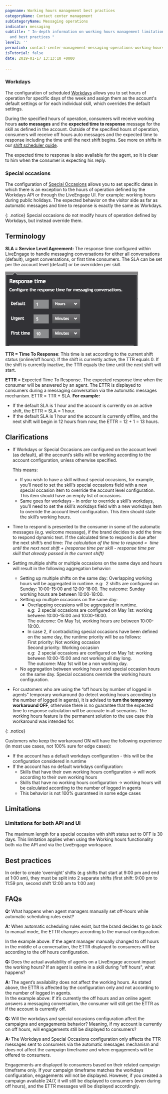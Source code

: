 ```yaml
---
pagename: Working hours management best practices
categoryName: Contact center management
subCategoryName: Messaging operations
indicator: messaging
subtitle: " In-depth information on working hours management limitations, clarifications
  and best practices "
level3: ''
permalink: contact-center-management-messaging-operations-working-hours-management-best-practices.html
isTutorial: false
date: 2019-01-17 13:13:10 +0000

---
```

### Workdays

The configuration of scheduled [Workdays](https://developers.liveperson.com/account-configuration-workdays-overview.html) allows you to set hours of operation for specific days of the week and assign them as the account's default settings or for each individual skill, which overrides the default settings.

During the specified hours of operation, consumers will receive working hours **auto messages** and the **expected time to response** message for the skill as defined in the account. Outside of the specified hours of operation, consumers will receive off hours auto messages and the expected time to response including the time until the next shift begins. See more on shifts in our [shift scheduler guide](/contact-center-management-messaging-operations-shift-scheduler-configuration-guide.html).

The expected time to response is also available for the agent, so it is clear to him when the consumer is expecting his reply.

### Special occasions

The configuration of [Special Occasions](https://developers.liveperson.com/account-configuration-special-occasions-overview.html) allows you to set specific dates in which there is an exception to the hours of operation defined by the Workdays API or through the LiveEngage UI. For example: working hours during public holidays. The expected behavior on the visitor side as far as automatic messages and time to response is exactly the same as Workdays.

{: .notice}
Special occasions do not modify hours of operation defined by Workdays, but instead override them.

## Terminology

**SLA = Service Level Agreement:** The response time configured within LiveEngage to handle messaging conversations for either all conversations (default), urgent conversations, or first time consumers. The SLA can be set per the account level (default) or be overridden per skill.

![](/img/working-hours-1.png)

**TTR = Time To Response**: This time is set according to the current shift status (online/off hours). If the shift is currently active, the TTR equals 0. If the shift is currently inactive, the TTR equals the time until the next shift will start.

**ETTR** = Expected Time To Response. The expected response time when the consumer will be answered by an agent. The ETTR is displayed to consumers during a messaging conversation via the automatic messages mechanism. ETTR = TTR + SLA.  **For example:**

* If the default SLA is 1 hour and the account is currently on an active shift, the ETTR = SLA = 1 hour.
* If the default SLA is 1 hour and the account is currently offline, and the next shift will begin in 12 hours from now, the ETTR = 12 + 1 = 13 hours.

## Clarifications

* If Workdays or Special Occasions are configured on the account level (as default), all the account’s skills will be working according to the account configuration, unless otherwise specified. 

  This means:
  * If you wish to have a skill without special occasions, for example, you’ll need to set the skill’s special occasions field with a new special occasion item to override the account level configuration. This item should have an empty list of occasions.
  * Same goes for workdays - in order to override a skill’s workdays, you’ll need to set the skill’s workdays field with a new workdays item to override the account level configuration. This item should state the skill’s working hours.
* Time to respond is presented to the consumer in some of the automatic messages (e.g. welcome message), if the brand decides to add the time to respond dynamic text. If the calculated time to respond is due after the next shift’s end time: _The calculation of the time to respond =  time until the next next shift + (response time per skill - response time per skill that already passed in the current shift)_
* Setting multiple shifts or multiple occasions on the same days and hours will result in the following aggregation behavior:
  * Setting up multiple shifts on the same day: Overlapping working hours will be aggregated in runtime. e.g:  2 shifts are configured on Sunday: 10:00-15:00 and 12:00-18:00. The outcome: Sunday working hours are between 10:00-18:00.
  * Setting up multiple occasions on the same day:
    * Overlapping occasions will be aggregated in runtime.  
      e.g:  2 special occasions are configured on May 1st: working between 10:00-15:00 and 10:00-18:00.  
      The outcome: On May 1st, working hours are between 10:00-18:00.
    * In case 2, if contradicting special occasions have been defined on the same day, the runtime priority will be as follows:  
      First priority: Not working occasion  
      Second priority: Working occasion  
      e.g:  2 special occasions are configured on May 1st: working between 10:00-15:00 and not working all day long.  
      The outcome: May 1st will be a non working day.
  * No aggregation between working hours and special occasion hours on the same day. Special occasions override the working hours configuration.
* For customers who are using the “off hours by number of logged in agents” temporary workaround (to detect working hours according to the number of logged in agents), it is advised to **turn the temporary workaround OFF**, otherwise there is no guarantee that the expected time to response calculation will be accurate in all scenarios. The working hours feature is the permanent solution to the use case this workaround was intended for.

{: .notice}

Customers who keep the workaround ON will have the following experience (in most use cases, not 100% sure for edge cases):

* If the account has a default workdays configuration - this will be the configuration considered in runtime
* If the account has no default workdays configuration:
  * Skills that have their own working hours configuration → will work according to their own working hours
  * Skills that have no working hours configuration → working hours will be calculated according to the number of logged in agents
  * This behavior is not 100% guaranteed in some edge cases

## Limitations

### Limitations for both API and UI

The maximum length for a special occasion with shift status set to OFF is 30 days. This limitation applies when using the Working hours functionality both via the API and via the LiveEngage workspace.

## Best practices

In order to create ‘overnight’ shifts (e.g shifts that start at 9:00 pm and end at 1:00 am), they must be split into 2 separate shifts (first shift: 9:00 pm to 11:59 pm, second shift 12:00 am to 1:00 am)

## FAQs

**Q:** What happens when agent managers manually set off-hours while automatic scheduling rules exist?  

**A:** When automatic scheduling rules exist, but the brand decides to go back to manual mode, the ETTR changes according to the manual configuration.

In the example above: If the agent manager manually changed to off hours in the middle of a conversation, the ETTR displayed to consumers will be according to the off hours configuration.

**Q:** Does the actual availability of agents on a LiveEngage account impact the working hours? If an agent is online in a skill during "off hours", what happens?

**A:** The agent’s availability does not affect the working hours. As stated above, the ETTR is affected by the configuration only and not according to the number of logged in agents.  
In the example above: If it’s currently the off hours and an online agent answers a messaging conversation, the consumer will still get the ETTR as if the account is currently off.

**Q:** Will the workdays and special occasions configuration affect the campaigns and engagements behavior? Meaning, if my account is currently on off hours, will engagements still be displayed to consumers?

**A:** The Workdays and Special Occasions configuration only affects the TTR messages sent to consumers via the automatic messages mechanism and does not affect the campaign timeframe and when engagements will be offered to consumers.

Engagements are displayed to consumers based on their related campaign timeframe only. If your campaign timeframe matches the workdays configuration, engagements will not be displayed. However, if you created a campaign available 24/7, it will still be displayed to consumers (even during off hours), and the ETTR messages will be displayed accordingly.
